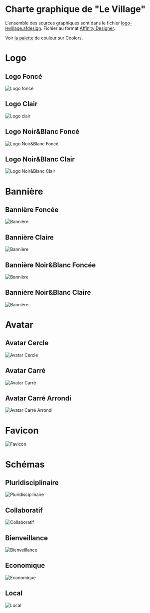 # Charte graphique de "Le Village"

L'ensemble des sources graphiques sont dans le fichier [logo-levillage.afdesign](src/logo-levillage.afdesign). Fichier au format [Affinity Designer](https://affinity.serif.com/fr/designer/).

Voir [la palette](https://coolors.co/palette/ef476f-ffd166-06d6a0-118ab2-073b4c) de couleur sur Coolors.

# Logo

## Logo Foncé

![Logo foncé](svg/logo-levillage-dark.svg)

## Logo Clair

![Logo clair](svg/logo-levillage-light.svg)

## Logo Noir&Blanc Foncé

![Logo Noir&Blanc Foncé](svg/logo-levillage-wb-dark.svg)

## Logo Noir&Blanc Clair

![Logo Noir&Blanc Clair](svg/logo-levillage-wb-light.svg)

# Bannière

## Bannière Foncée

![Bannière](svg/banner-levillage-dark.svg)

## Bannière Claire

![Bannière](svg/banner-levillage-light.svg)

## Bannière Noir&Blanc Foncée

![Bannière](svg/banner-levillage-wb-dark.svg)

## Bannière Noir&Blanc Claire

![Bannière](svg/banner-levillage-wb-light.svg)

# Avatar

## Avatar Cercle

![Avatar Cercle](svg/avatar-levillage-circle.svg)

## Avatar Carré

![Avatar Carré](svg/avatar-levillage-square.svg)

## Avatar Carré Arrondi

![Avatar Carré Arrondi](svg/avatar-levillage-square-rounded.svg)

# Favicon

![Favicon](svg/favicon-levillage.svg)

# Schémas

## Pluridisciplinaire

![Pluridisciplinaire](svg/diagram-pluridisciplinaire.svg)

## Collaboratif

![Collaboratif](svg/diagram-collaboratif.svg)

## Bienveillance

![Bienveillance](svg/diagram-bienveillance.svg)

## Economique

![Economique](svg/diagram-eco.svg)

## Local

![Local](svg/diagram-local.svg)
